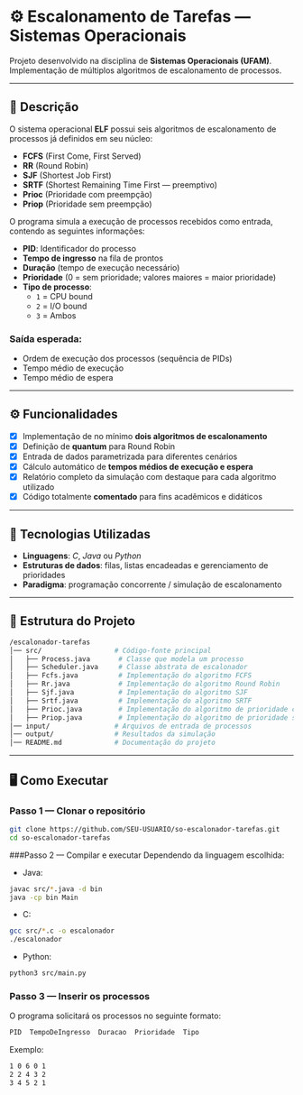 # ⚙️ Escalonamento de Tarefas — Sistemas Operacionais

Projeto desenvolvido na disciplina de **Sistemas Operacionais (UFAM)**.  
Implementação de múltiplos algoritmos de escalonamento de processos.

---

## 📌 Descrição
O sistema operacional **ELF** possui seis algoritmos de escalonamento de processos já definidos em seu núcleo:  
- **FCFS** (First Come, First Served)  
- **RR** (Round Robin)  
- **SJF** (Shortest Job First)  
- **SRTF** (Shortest Remaining Time First — preemptivo)  
- **Prioc** (Prioridade com preempção)  
- **Priop** (Prioridade sem preempção)  

O programa simula a execução de processos recebidos como entrada, contendo as seguintes informações:  
- **PID**: Identificador do processo  
- **Tempo de ingresso** na fila de prontos  
- **Duração** (tempo de execução necessário)  
- **Prioridade** (0 = sem prioridade; valores maiores = maior prioridade)  
- **Tipo de processo**:  
  - `1` = CPU bound  
  - `2` = I/O bound  
  - `3` = Ambos  

### Saída esperada:
- Ordem de execução dos processos (sequência de PIDs)  
- Tempo médio de execução  
- Tempo médio de espera  

---

## ⚙️ Funcionalidades
- [x] Implementação de no mínimo **dois algoritmos de escalonamento**  
- [x] Definição de **quantum** para Round Robin  
- [x] Entrada de dados parametrizada para diferentes cenários  
- [x] Cálculo automático de **tempos médios de execução e espera**  
- [x] Relatório completo da simulação com destaque para cada algoritmo utilizado  
- [x] Código totalmente **comentado** para fins acadêmicos e didáticos  

---

## 🚀 Tecnologias Utilizadas
- **Linguagens**: *C*, *Java* ou *Python*  
- **Estruturas de dados**: filas, listas encadeadas e gerenciamento de prioridades  
- **Paradigma**: programação concorrente / simulação de escalonamento  

---

## 📂 Estrutura do Projeto
```bash
/escalonador-tarefas
│── src/                  # Código-fonte principal
│   ├── Process.java       # Classe que modela um processo
│   ├── Scheduler.java     # Classe abstrata de escalonador
│   ├── Fcfs.java          # Implementação do algoritmo FCFS
│   ├── Rr.java            # Implementação do algoritmo Round Robin
│   ├── Sjf.java           # Implementação do algoritmo SJF
│   ├── Srtf.java          # Implementação do algoritmo SRTF
│   ├── Prioc.java         # Implementação do algoritmo de prioridade com preempção
│   ├── Priop.java         # Implementação do algoritmo de prioridade sem preempção
│── input/                # Arquivos de entrada de processos
│── output/               # Resultados da simulação
│── README.md             # Documentação do projeto
```
---
## 🖥️ Como Executar

### Passo 1 — Clonar o repositório
```bash
git clone https://github.com/SEU-USUARIO/so-escalonador-tarefas.git
cd so-escalonador-tarefas
```
###Passo 2 — Compilar e executar
Dependendo da linguagem escolhida:
- Java:
```bash
javac src/*.java -d bin
java -cp bin Main
```
- C:
```bash
gcc src/*.c -o escalonador
./escalonador
```
- Python:
```bash
python3 src/main.py
```
### Passo 3 — Inserir os processos

O programa solicitará os processos no seguinte formato:

```bash
PID  TempoDeIngresso  Duracao  Prioridade  Tipo
```
Exemplo:
```bash
1 0 6 0 1
2 2 4 3 2
3 4 5 2 1
```


